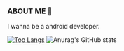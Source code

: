 ### ABOUT ME 👋
I wanna be a android developer.


[![Top Langs](https://github-readme-stats.vercel.app/api/top-langs/?username=keem-hyun&layout=compact)](https://github.com/anuraghazra/github-readme-stats)
![Anurag's GitHub stats](https://github-readme-stats.vercel.app/api?username=keem-hyun&show_icons=true&theme=merko)
